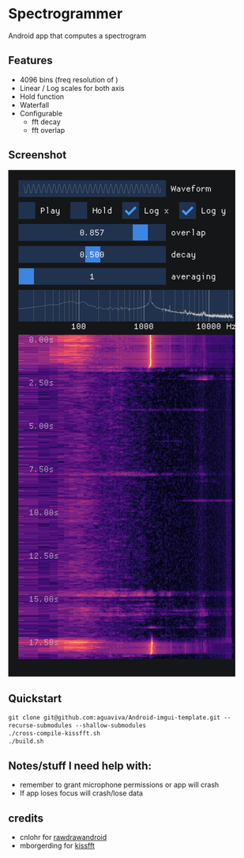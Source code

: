 # Spectrogrammer

Android app that computes a spectrogram

## Features
- 4096 bins (freq resolution of )
- Linear / Log scales for both axis
- Hold function
- Waterfall
- Configurable 
    - fft decay
    - fft overlap


## Screenshot
![Screenshot][def]

## Quickstart

```
git clone git@github.com:aguaviva/Android-imgui-template.git --recurse-submodules --shallow-submodules
./cross-compile-kissfft.sh
./build.sh
```

## Notes/stuff I need help with:
- remember to grant microphone permissions or app will crash
- If app loses focus will crash/lose data

## credits
- cnlohr for [rawdrawandroid](https://github.com/cnlohr/rawdrawandroid)
- mborgerding for [kissfft](https://github.com/mborgerding/kissfft)

[def]: Screenshot.png